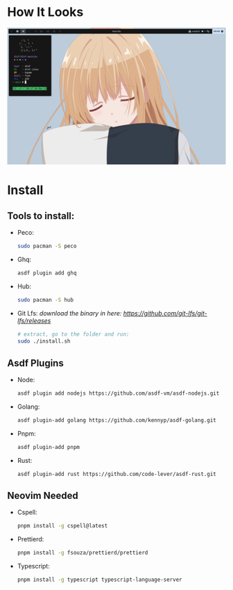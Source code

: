 # How It Looks
![i3 without gaps baby](./assets/showcase.png)

# Install

## Tools to install:

- Peco:
  ```bash
  sudo pacman -S peco
  ```
- Ghq:
  ```bash
  asdf plugin add ghq
  ```
- Hub:
  ```bash
  sudo pacman -S hub
  ```
- Git Lfs:
  _download the binary in here: https://github.com/git-lfs/git-lfs/releases_
  ```bash
  # extract, go to the folder and run:
  sudo ./install.sh
  ```

## Asdf Plugins

- Node:
  ```bash
  asdf plugin add nodejs https://github.com/asdf-vm/asdf-nodejs.git
  ```
- Golang:
  ```bash
  asdf plugin-add golang https://github.com/kennyp/asdf-golang.git
  ```
- Pnpm:
  ```bash
  asdf plugin-add pnpm
  ```
- Rust:
  ```bash
  asdf plugin-add rust https://github.com/code-lever/asdf-rust.git
  ```

## Neovim Needed

- Cspell:
  ```bash
  pnpm install -g cspell@latest
  ```
- Prettierd:
  ```bash
  pnpm install -g fsouza/prettierd/prettierd
  ```
- Typescript:
  ```bash
  pnpm install -g typescript typescript-language-server
  ```
